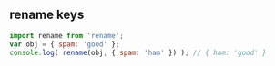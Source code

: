 ## rename keys

```js
import rename from 'rename';
var obj = { spam: 'good' };
console.log( rename(obj, { spam: 'ham' }) ); // { ham: 'good' }
```
